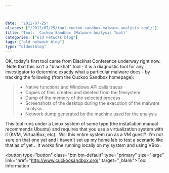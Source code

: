 ```yaml
---



date:  "2012-07-25"
aliases: ["/2012/07/25/tool-cuckoo-sandbox-malware-analysis-tool/"]
title: 'Tool:  Cuckoo Sandbox (Malware Analysis Tool)'
categories: ["old network blog"]
tags: ["old network blog"]
type: "oldnetblog"
---
```

OK, today's first tool came from Blackhat Conference underway right now.  Note that this isn't a "blackhat" tool - it is a diagnostic tool for any investigator to determine exactly what a particular malware does - by tracking the following (from the Cuckoo Sandbox homepage):


<blockquote>
<ul>
<li>Native functions and Windows API calls traces</li>
<li>Copies of files created and deleted from the filesystem</li>
<li>Dump of the memory of the selected process</li>
<li>Screenshots of the desktop during the execution of the malware analysis</li>
<li>Network dump generated by the machine used for the analysis</li>
</ul>
</blockquote>
This tool runs under a Linux system of some type (the installation manual recommends Ubuntu) and requires that you use a virtualization system with it (KVM, VirtualBox, etc).  Will this entire system run as a VM guest?  I'm not sure on that one yet and I haven't set up my home lab to test a scenario like that as of yet..  It works fine running locally on my system and using VBox.


<button type="button" class="btn btn-default" type="primary" size="large" link="href="http://www.cuckoosandbox.org/" target="_blank">Tool Information</button>


